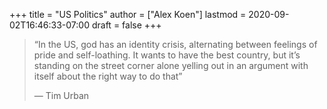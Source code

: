 +++
title = "US Politics"
author = ["Alex Koen"]
lastmod = 2020-09-02T16:46:33-07:00
draft = false
+++

> “In the US, god has an identity crisis, alternating between feelings of pride and self-loathing. It wants to have the best country, but it’s standing on the street corner alone yelling out in an argument with itself about the right way to do that”
>
> — Tim Urban
